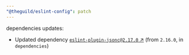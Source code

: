 ```yaml
---
"@theguild/eslint-config": patch
---
```

dependencies updates:
  - Updated dependency [`eslint-plugin-jsonc@2.17.0` ↗︎](https://www.npmjs.com/package/eslint-plugin-jsonc/v/2.17.0) (from `2.16.0`, in `dependencies`)
